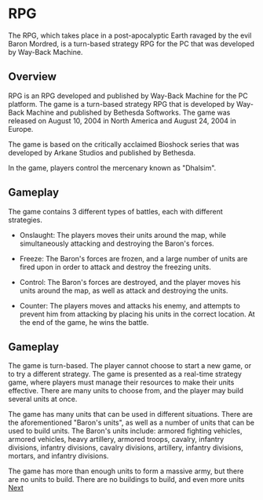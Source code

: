 # RPG

The RPG, which takes place in a post-apocalyptic Earth ravaged by the evil Baron Mordred, is a turn-based strategy RPG for the PC that was developed by Way-Back Machine.

## Overview

RPG is an RPG developed and published by Way-Back Machine for the PC platform. The game is a turn-based strategy RPG that is developed by Way-Back Machine and published by Bethesda Softworks. The game was released on August 10, 2004 in North America and August 24, 2004 in Europe.

The game is based on the critically acclaimed Bioshock series that was developed by Arkane Studios and published by Bethesda.

In the game, players control the mercenary known as "Dhalsim".

## Gameplay

The game contains 3 different types of battles, each with different strategies.

*   Onslaught: The players moves their units around the map, while simultaneously attacking and destroying the Baron's forces.

*   Freeze: The Baron's forces are frozen, and a large number of units are fired upon in order to attack and destroy the freezing units.

*   Control: The Baron's forces are destroyed, and the player moves his units around the map, as well as attack and destroying the units.

*   Counter: The players moves and attacks his enemy, and attempts to prevent him from attacking by placing his units in the correct location. At the end of the game, he wins the battle.

## Gameplay

The game is turn-based. The player cannot choose to start a new game, or to try a different strategy. The game is presented as a real-time strategy game, where players must manage their resources to make their units effective. There are many units to choose from, and the player may build several units at once.

The game has many units that can be used in different situations. There are the aforementioned "Baron's units", as well as a number of units that can be used to build units. The Baron's units include: armored fighting vehicles, armored vehicles, heavy artillery, armored troops, cavalry, infantry divisions, infantry divisions, cavalry divisions, artillery, infantry divisions, mortars, and infantry divisions.

The game has more than enough units to form a massive army, but there are no units to build. There are no buildings to build, and even more units
[Next](215.md)